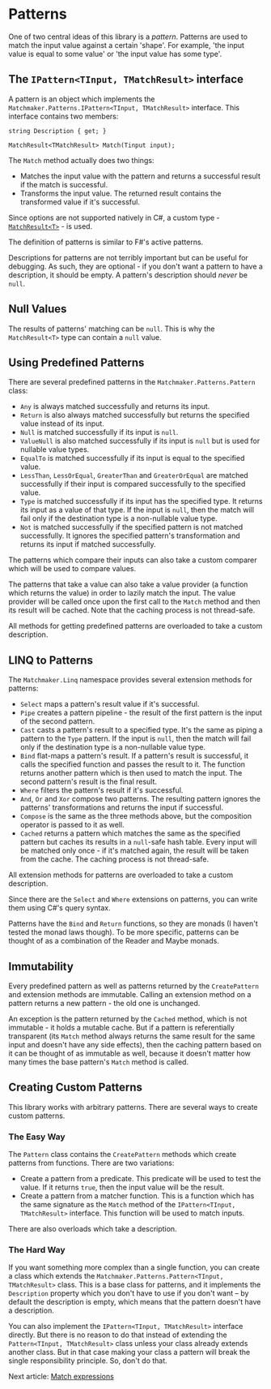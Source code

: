 # Patterns

One of two central ideas of this library is a _pattern_. Patterns are used to match the input value
against a certain 'shape'. For example, 'the input value is equal to some value' or 'the input value
has some type'.

## The `IPattern<TInput, TMatchResult>` interface

A pattern is an object which implements the `Matchmaker.Patterns.IPattern<TInput, TMatchResult>` interface.
This interface contains two members:

```
string Description { get; }

MatchResult<TMatchResult> Match(Tinput input);
```

The `Match` method actually does two things:

- Matches the input value with the pattern and returns a successful result if the match is successful.
- Transforms the input value. The returned result contains the transformed value if it's successful.

Since options are not supported natively in C#, a custom type - [`MatchResult<T>`](results.md) - is used.

The definition of patterns is similar to F#'s active patterns.

Descriptions for patterns are not terribly important but can be useful for debugging. As such, they are optional -
if you don't want a pattern to have a description, it should be empty. A pattern's description should _never_ be `null`.

## Null Values

The results of patterns' matching can be `null`. This is why the `MatchResult<T>` type can contain a `null` value.

## Using Predefined Patterns

There are several predefined patterns in the `Matchmaker.Patterns.Pattern` class:

- `Any` is always matched successfully and returns its input.
- `Return` is also always matched successfully but returns the specified value instead of its input.
- `Null` is matched successfully if its input is `null`.
- `ValueNull` is also matched successfully if its input is `null` but is used for nullable value types.
- `EqualTo` is matched successfully if its input is equal to the specified value.
- `LessThan`, `LessOrEqual`, `GreaterThan` and `GreaterOrEqual` are matched successfully if their input
is compared successfully to the specified value.
- `Type` is matched successfully if its input has the specified type. It returns its input as a value of that type.
If the input is `null`, then the match will fail only if the destination type is a non-nullable value type.
- `Not` is matched successfully if the specified pattern is not matched successfully. It ignores the specified
pattern's transformation and returns its input if matched successfully.

The patterns which compare their inputs can also take a custom comparer which will be used to compare values.

The patterns that take a value can also take a value provider (a function which returns the value) in order
to lazily match the input. The value provider will be called once upon the first call to the `Match` method
and then its result will be cached. Note that the caching process is not thread-safe.

All methods for getting predefined patterns are overloaded to take a custom description.

## LINQ to Patterns

The `Matchmaker.Linq` namespace provides several extension methods for patterns:

- `Select` maps a pattern's result value if it's successful.
- `Pipe` creates a pattern pipeline - the result of the first pattern is the input of the second pattern.
- `Cast` casts a pattern's result to a specified type. It's the same as piping a pattern to the `Type` pattern.
If the input is `null`, then the match will fail only if the destination type is a non-nullable value type.
- `Bind` flat-maps a pattern's result. If a pattern's result is successful, it calls the
specified function and passes the result to it. The function returns another pattern which is then used to match
the input. The second pattern's result is the final result.
- `Where` filters the pattern's result if it's successful.
- `And`, `Or` and `Xor` compose two patterns. The resulting pattern ignores the patterns' transformations and
returns the input if successful.
- `Compose` is the same as the three methods above, but the composition operator is passed to it as well.
- `Cached` returns a pattern which matches the same as the specified pattern but caches its results in a `null`-safe
hash table. Every input will be matched only once - if it's matched again, the result will be taken from the
cache. The caching process is not thread-safe.

All extension methods for patterns are overloaded to take a custom description.

Since there are the `Select` and `Where` extensions on patterns, you can write them using C#'s query syntax.

Patterns have the `Bind` and `Return` functions, so they are monads (I haven't tested the monad laws though).
To be more specific, patterns can be thought of as a combination of the Reader and Maybe monads.

## Immutability

Every predefined pattern as well as patterns returned by the `CreatePattern` and extension methods are immutable.
Calling an extension method on a pattern returns a new pattern - the old one is unchanged.

An exception is the pattern returned by the `Cached` method, which is not immutable - it holds a mutable cache.
But if a pattern is referentially transparent (its `Match` method always returns the same result for the same input and
doesn't have any side effects), then the caching pattern based on it can be thought of as immutable as well, because it
doesn't matter how many times the base pattern's `Match` method is called.

## Creating Custom Patterns

This library works with arbitrary patterns. There are several ways to create custom patterns.

### The Easy Way

The `Pattern` class contains the `CreatePattern` methods which create patterns from functions. There are two
variations:

- Create a pattern from a predicate. This predicate will be used to test the value. If it returns `true`, then the
input value will be the result.
- Create a pattern from a matcher function. This is a function which has the same signature as the `Match` method
of the `IPattern<TInput, TMatchResult>` interface. This function will be used to match inputs.

There are also overloads which take a description.

### The Hard Way

If you want something more complex than a single function, you can create a class which extends the
`Matchmaker.Patterns.Pattern<TInput, TMatchResult>` class. This is a base class for patterns, and it implements
the `Description` property which you don't have to use if you don't want – by default the description is empty, which
means that the pattern doesn't have a description.

You can also implement the `IPattern<TInput, TMatchResult>` interface directly. But there is no reason to do that
instead of extending the `Pattern<TInput, TMatchResult>` class unless your class already extends another class. But
in that case making your class a pattern will break the single responsibility principle. So, don't do that.

Next article: [Match expressions](expressions.md)
